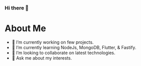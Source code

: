 ### Hi there 👋

<!--
**Tolusha-Harindi/Tolusha-Harindi** is a ✨ _special_ ✨ repository because its `README.md` (this file) appears on your GitHub profile.

Here are some ideas to get you started: -->

<h1> About Me </h1>

- 🔭 I’m currently working on few projects.
- 🌱 I’m currently learning NodeJs, MongoDB, Flutter, & Fastify.
- 👯 I’m looking to collaborate on latest technologies.
- 💬 Ask me about my interests.

